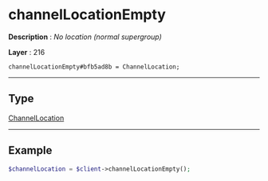 # channelLocationEmpty

**Description** : *No location \(normal supergroup\)*

**Layer** : 216

```tl
channelLocationEmpty#bfb5ad8b = ChannelLocation;
```

---

## Type

[ChannelLocation](type/ChannelLocation)

---

## Example

```php
$channelLocation = $client->channelLocationEmpty();
```